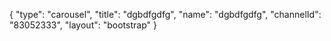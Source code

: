 {
    "type": "carousel",
    "title": "dgbdfgdfg",
    "name": "dgbdfgdfg",
    "channelId": "83052333",
    "layout": "bootstrap"
}